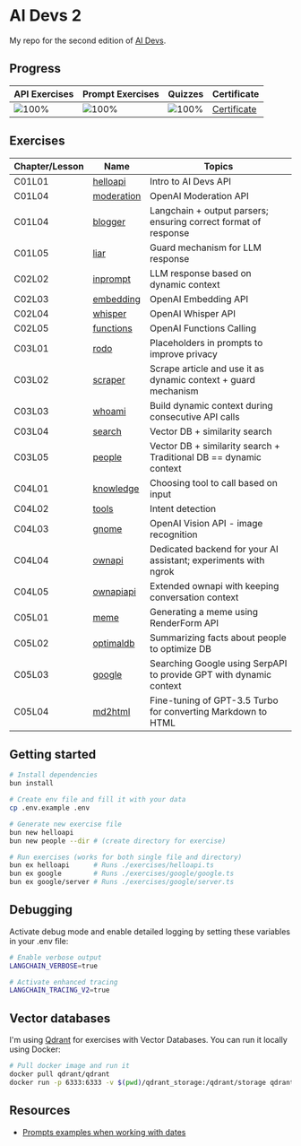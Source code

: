 # AI Devs 2

My repo for the second edition of [AI Devs](https://www.aidevs.pl/).

## Progress

| API Exercises                          | Prompt Exercises                       | Quizzes                                | Certificate                                    |
| -------------------------------------- | -------------------------------------- | -------------------------------------- | ---------------------------------------------- |
| ![100%](https://geps.dev/progress/100) | ![100%](https://geps.dev/progress/100) | ![100%](https://geps.dev/progress/100) | [Certificate](./docs/ai-devs2-certificate.pdf) |

## Exercises

| Chapter/Lesson | Name                                            | Topics                                                             |
| -------------- | ----------------------------------------------- | ------------------------------------------------------------------ |
| C01L01         | [helloapi](./exercises/helloapi.ts)             | Intro to AI Devs API                                               |
| C01L04         | [moderation](./exercises/moderation.ts)         | OpenAI Moderation API                                              |
| C01L04         | [blogger](./exercises/blogger.ts)               | Langchain + output parsers; ensuring correct format of response    |
| C01L05         | [liar](./exercises/liar.ts)                     | Guard mechanism for LLM response                                   |
| C02L02         | [inprompt](./exercises/inprompt.ts)             | LLM response based on dynamic context                              |
| C02L03         | [embedding](./exercises/embedding.ts)           | OpenAI Embedding API                                               |
| C02L04         | [whisper](./exercises/whisper.ts)               | OpenAI Whisper API                                                 |
| C02L05         | [functions](./exercises/functions.ts)           | OpenAI Functions Calling                                           |
| C03L01         | [rodo](./exercises/rodo.ts)                     | Placeholders in prompts to improve privacy                         |
| C03L02         | [scraper](./exercises/scraper.ts)               | Scrape article and use it as dynamic context + guard mechanism     |
| C03L03         | [whoami](./exercises/whoami.ts)                 | Build dynamic context during consecutive API calls                 |
| C03L04         | [search](./exercises//search/search.ts)         | Vector DB + similarity search                                      |
| C03L05         | [people](./exercises/people.ts)                 | Vector DB + similarity search + Traditional DB == dynamic context  |
| C04L01         | [knowledge](./exercises/knowledge/knowledge.ts) | Choosing tool to call based on input                               |
| C04L02         | [tools](./exercises/tools.ts)                   | Intent detection                                                   |
| C04L03         | [gnome](./exercises/gnome.ts)                   | OpenAI Vision API - image recognition                              |
| C04L04         | [ownapi](./exercises/ownapi/ownapi.ts)          | Dedicated backend for your AI assistant; experiments with ngrok    |
| C04L05         | [ownapiapi](./exercises/ownapi/ownapi.ts)       | Extended ownapi with keeping conversation context                  |
| C05L01         | [meme](./exercises/meme.ts)                     | Generating a meme using RenderForm API                             |
| C05L02         | [optimaldb](./exercises/optimaldb/optimaldb.ts) | Summarizing facts about people to optimize DB                      |
| C05L03         | [google](./exercises/google/google.ts)          | Searching Google using SerpAPI to provide GPT with dynamic context |
| C05L04         | [md2html](./exercises/md2html/md2html.ts)       | Fine-tuning of GPT-3.5 Turbo for converting Markdown to HTML       |

## Getting started

```bash
# Install dependencies
bun install

# Create env file and fill it with your data
cp .env.example .env

# Generate new exercise file
bun new helloapi
bun new people --dir # (create directory for exercise)

# Run exercises (works for both single file and directory)
bun ex helloapi      # Runs ./exercises/helloapi.ts
bun ex google        # Runs ./exercises/google/google.ts
bun ex google/server # Runs ./exercises/google/server.ts
```

## Debugging

Activate debug mode and enable detailed logging by setting these variables in your .env file:

```bash
# Enable verbose output
LANGCHAIN_VERBOSE=true

# Activate enhanced tracing
LANGCHAIN_TRACING_V2=true
```

## Vector databases

I'm using [Qdrant](https://qdrant.tech/documentation/quick-start/) for exercises with Vector Databases. You can run it
locally using Docker:

```bash
# Pull docker image and run it
docker pull qdrant/qdrant
docker run -p 6333:6333 -v $(pwd)/qdrant_storage:/qdrant/storage qdrant/qdrant
```

## Resources

- [Prompts examples when working with dates](https://github.com/dair-ai/Prompt-Engineering-Guide/blob/main/guides/prompts-applications.md)
